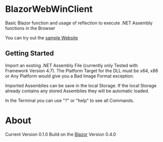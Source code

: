 # BlazorWebWinClient
Basic Blazor function and usage of reflection to execute .NET Assembly functions in the Browser

You can try out the [sample Website](https://chtau.github.io/BlazorWeb/)

## Getting Started

Import an exsting .NET Assembly File (currently only Tested with Framework Version 4.7). 
The Platform Target for the DLL must be x64, x86 or Any Platform would give you a Bad Image Format exception.

Imported Assemblies can be save in the local Storage. If the local Storage already contains any stored Assemblies they will be automatic loaded.

In the Terminal you can use "?" or "help" to see all Commands.

# About

Current Version 0.1.0
Build on the [Blazor](https://github.com/aspnet/Blazor) Version 0.4.0
